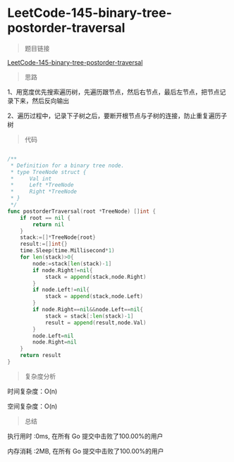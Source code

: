 # LeetCode-145-binary-tree-postorder-traversal

>题目链接

[LeetCode-145-binary-tree-postorder-traversal](https://leetcode-cn.com/problems/binary-tree-postorder-traversal/)

>思路

1、用宽度优先搜索遍历树，先遍历跟节点，然后右节点，最后左节点，把节点记录下来，然后反向输出

2、遍历过程中，记录下子树之后，要断开根节点与子树的连接，防止重复遍历子树

>代码

```go

/**
 * Definition for a binary tree node.
 * type TreeNode struct {
 *     Val int
 *     Left *TreeNode
 *     Right *TreeNode
 * }
 */
func postorderTraversal(root *TreeNode) []int {
    if root == nil {
        return nil
    }
    stack:=[]*TreeNode{root}
    result:=[]int{}
    time.Sleep(time.Millisecond*1)
    for len(stack)>0{
        node:=stack[len(stack)-1]
        if node.Right!=nil{
            stack = append(stack,node.Right)
        }
        if node.Left!=nil{
            stack = append(stack,node.Left)
        }
        if node.Right==nil&&node.Left==nil{
            stack = stack[:len(stack)-1]
            result = append(result,node.Val)
        }
        node.Left=nil
        node.Right=nil
    }
    return result
}

```

>复杂度分析

时间复杂度：O(n)

空间复杂度：O(n)

>总结

执行用时 :0ms, 在所有 Go 提交中击败了100.00%的用户

内存消耗 :2MB, 在所有 Go 提交中击败了100.00%的用户
